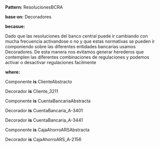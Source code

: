 **Pattern:** ResolucionesBCRA

**base on:** Decoradores

**becasue:**

Dado que las resoluciones del banco central puede ir cambiando con mucha frecuencia activandose o no
y que estas normativas se pueden ir componiendo sobre las diferentes entidades bancarias usamos Decoradores. De esta manera nos evitamos generar herederos que contemplen las diferentes combinaciones de regulaciones y podemos activar o desactivar regulaciones facilmente

**where:**

Componente **is** ClienteAbstracto

Decorador **is** Cliente_3211

Componente **is** CuentaBancariaAbstracta

Decorador **is** CuentaBancaria_A-3401

Decorador **is** CuentaBancaria_A-3441

Componente **is** CajaAhorroARSAbstracta

Decorador **is** CajaAhorroARS_A-2156

